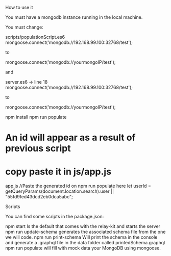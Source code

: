 How to use it

You must have a mongodb instance running in the local machine.


You must change:

scripts/populationScript.es6
mongoose.connect('mongodb://192.168.99.100:32768/test');

to

mongoose.connect('mongodb://yourmongoIP/test');

and

server.es6 -> line 18
mongoose.connect('mongodb://192.168.99.100:32768/test');

to

mongoose.connect('mongodb://yourmongoIP/test');


npm install
npm run populate


# An id will appear as a result of previous script
# copy paste it in js/app.js

app.js
//Paste the generated id on npm run populate here
let userId = getQueryParams(document.location.search).user || "55fd9fed43dcd2eb0dca5abc";





Scripts

You can find some scripts in the package.json:

npm start Is the default that comes with the relay-kit and starts the server
npm run update-schema generates the associated schema file from the one we will code.
npm run print-schema Will print the schema in the console and generate a .graphql file in the data folder called printedSchema.graphql
npm run populate will fill with mock data your MongoDB using mongoose.